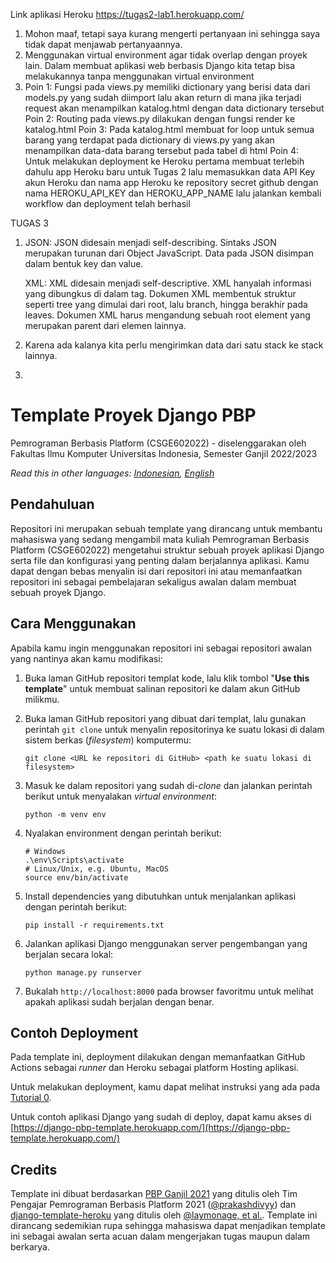Link aplikasi Heroku https://tugas2-lab1.herokuapp.com/
1. Mohon maaf, tetapi saya kurang mengerti pertanyaan ini sehingga saya tidak dapat menjawab pertanyaannya.
2. 
   Menggunakan virtual environment agar tidak overlap dengan proyek lain. Dalam membuat aplikasi web berbasis Django kita tetap bisa melakukannya tanpa menggunakan virtual environment
3. 
   Poin 1: Fungsi pada views.py memiliki dictionary yang berisi data dari models.py yang sudah diimport lalu akan return di mana jika terjadi request akan menampilkan katalog.html dengan data dictionary tersebut
   Poin 2: Routing pada views.py dilakukan dengan fungsi render ke katalog.html
   Poin 3: Pada katalog.html membuat for loop untuk semua barang yang terdapat pada dictionary di views.py yang akan menampilkan data-data barang tersebut pada tabel di html
   Poin 4: Untuk melakukan deployment ke Heroku pertama membuat terlebih dahulu app Heroku baru untuk Tugas 2 lalu memasukkan data API Key akun Heroku dan nama app Heroku ke repository secret github dengan nama HEROKU_API_KEY dan HEROKU_APP_NAME lalu jalankan kembali workflow dan deployment telah berhasil

TUGAS 3
1. JSON: JSON didesain menjadi self-describing. Sintaks JSON merupakan turunan dari Object JavaScript. Data pada JSON disimpan dalam bentuk key dan value.

   XML: XML didesain menjadi self-descriptive. XML hanyalah informasi yang dibungkus di dalam tag. Dokumen XML membentuk struktur seperti tree yang dimulai dari root, lalu branch, hingga berakhir pada leaves. Dokumen XML harus mengandung sebuah root element yang merupakan parent dari elemen lainnya.

2. 
   Karena ada kalanya kita perlu mengirimkan data dari satu stack ke stack lainnya.
3. 
   

# Template Proyek Django PBP

Pemrograman Berbasis Platform (CSGE602022) - diselenggarakan oleh Fakultas Ilmu Komputer Universitas Indonesia, Semester Ganjil 2022/2023

*Read this in other languages: [Indonesian](README.md), [English](README.en.md)*

## Pendahuluan

Repositori ini merupakan sebuah template yang dirancang untuk membantu mahasiswa yang sedang mengambil mata kuliah Pemrograman Berbasis Platform (CSGE602022) mengetahui struktur sebuah proyek aplikasi Django serta file dan konfigurasi yang penting dalam berjalannya aplikasi. Kamu dapat dengan bebas menyalin isi dari repositori ini atau memanfaatkan repositori ini sebagai pembelajaran sekaligus awalan dalam membuat sebuah proyek Django.

## Cara Menggunakan

Apabila kamu ingin menggunakan repositori ini sebagai repositori awalan yang nantinya akan kamu modifikasi:

1. Buka laman GitHub repositori templat kode, lalu klik tombol "**Use this template**"
   untuk membuat salinan repositori ke dalam akun GitHub milikmu.
2. Buka laman GitHub repositori yang dibuat dari templat, lalu gunakan perintah
   `git clone` untuk menyalin repositorinya ke suatu lokasi di dalam sistem
   berkas (_filesystem_) komputermu:

   ```shell
   git clone <URL ke repositori di GitHub> <path ke suatu lokasi di filesystem>
   ```
3. Masuk ke dalam repositori yang sudah di-_clone_ dan jalankan perintah berikut
   untuk menyalakan _virtual environment_:

   ```shell
   python -m venv env
   ```
4. Nyalakan environment dengan perintah berikut:

   ```shell
   # Windows
   .\env\Scripts\activate
   # Linux/Unix, e.g. Ubuntu, MacOS
   source env/bin/activate
   ```
5. Install dependencies yang dibutuhkan untuk menjalankan aplikasi dengan perintah berikut:

   ```shell
   pip install -r requirements.txt
   ```

6. Jalankan aplikasi Django menggunakan server pengembangan yang berjalan secara
   lokal:

   ```shell
   python manage.py runserver
   ```
7. Bukalah `http://localhost:8000` pada browser favoritmu untuk melihat apakah aplikasi sudah berjalan dengan benar.

## Contoh Deployment 

Pada template ini, deployment dilakukan dengan memanfaatkan GitHub Actions sebagai _runner_ dan Heroku sebagai platform Hosting aplikasi. 

Untuk melakukan deployment, kamu dapat melihat instruksi yang ada pada [Tutorial 0](https://pbp-fasilkom-ui.github.io/ganjil-2023/assignments/tutorial/tutorial-0).

Untuk contoh aplikasi Django yang sudah di deploy, dapat kamu akses di [https://django-pbp-template.herokuapp.com/](https://django-pbp-template.herokuapp.com/)

## Credits

Template ini dibuat berdasarkan [PBP Ganjil 2021](https://gitlab.com/PBP-2021/pbp-lab) yang ditulis oleh Tim Pengajar Pemrograman Berbasis Platform 2021 ([@prakashdivyy](https://gitlab.com/prakashdivyy)) dan [django-template-heroku](https://github.com/laymonage/django-template-heroku) yang ditulis oleh [@laymonage, et al.](https://github.com/laymonage). Template ini dirancang sedemikian rupa sehingga mahasiswa dapat menjadikan template ini sebagai awalan serta acuan dalam mengerjakan tugas maupun dalam berkarya.